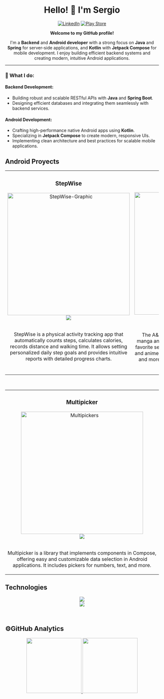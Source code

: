 <div align="center">
   
   # Hello! 👋 I'm Sergio
   
   [![LinkedIn](https://img.shields.io/badge/LinkedIn-blue?style=for-the-badge&logo=linkedin&logoColor=white)](https://www.linkedin.com/in/sergio-mateo-moreno/)
   [![Play Store](https://img.shields.io/badge/PlayStore-red?style=for-the-badge&logo=googleplay&logoColor=white)](https://play.google.com/store/apps/developer?id=Retur)

   **Welcome to my GitHub profile!**  
   
   I'm a **Backend** and **Android developer** with a strong focus on **Java** and **Spring** for server-side applications, and **Kotlin** with **Jetpack Compose** for mobile development. I enjoy building efficient backend systems and creating modern, intuitive Android applications.
   
</div>

---

### 🌟 What I do:

#### Backend Development:
- Building robust and scalable RESTful APIs with **Java** and **Spring Boot**.
- Designing efficient databases and integrating them seamlessly with backend services.
  
#### Android Development:
- Crafting high-performance native Android apps using **Kotlin**.
- Specializing in **Jetpack Compose** to create modern, responsive UIs.
- Implementing clean architecture and best practices for scalable mobile applications.

<!--## Backend Projects
<table>
   <tr>
      <td width="100%">
         <h3 align="center">Gym Exercises API</h3>
         <div align="center">
            <a href="https://github.com/ReturDev/Gym-Exercises-API" target="_blank">
               <img src="https://img.shields.io/badge/Code-%2307CC88?style=for-the-badge&logo=github">
            </a>
            </br>
            </br>
            <p>
               The **Gym Exercises API** is a RESTful service built with **Java** and **Spring Boot** that provides information about various gym exercises. The API includes endpoints for fetching exercise details such as name, targeted muscle groups, and instructions.
            </p>
            </br>
         </div>
      </td>
   </tr>
</table>
-->


## Android Proyects
<table>
   <tr>
      <td width="50%">
         <h3 align="center">StepWise</h3>
         <div align="center">
            <a href="https://play.google.com/store/apps/details?id=com.returdev.stepwise&hl=es" target="_blank">
               <img alt="StepWise-Graphic" src="https://github.com/ReturDev/ReTurDev/assets/79228896/f878e200-14fe-4231-980f-0c572c9bd882" width="400"/>
            </a>
            <a href="https://play.google.com/store/apps/details?id=com.returdev.stepwise&hl=es" target="_blank">
               <img src="https://img.shields.io/badge/Download-%234D667B?style=for-the-badge&logo=googleplay">
            </a>
            </br>
            </br>
            <p> 
               StepWise is a physical activity tracking app that automatically counts steps, calculates calories, records distance and walking time. It allows setting personalized daily step goals and    provides intuitive reports with detailed progress charts.
            </p>
            </br>
         </div>
      </td>
      <td width="50%">
         <h3 align="center">A&MVault</h3>
         <div align="center">
            <a href="https://github.com/ReturDev/AnimeMangaVault" target="_blank">
               <img alt="AnimeMangaVault" src="https://github.com/ReturDev/ReTurDev/assets/79228896/3952cda7-4af8-48be-a5c1-16bffdceba32" width="400"/>
            </a>
            <a href="https://github.com/ReturDev/AnimeMangaVault" target="_blank">
               <img src="https://img.shields.io/badge/Code-%2307CC88?style=for-the-badge&logo=github">
            </a>
            <a href="https://play.google.com/store/apps/details?id=github.returdev.animemangavault" target="_blank">
               <img src="https://img.shields.io/badge/Download-%2323413A?style=for-the-badge&logo=googleplay">
            </a>
            </br>
            </br>
            <p>
               The A&MVault app is a convenient tool for avid manga and anime enthusiasts to keep track of their favorite series. With this app, users can mark manga and anime titles as 'following',                        'completed', 'on_hold' and more, allowing them to organize their reading and viewing progress.
            </p>
         </div>
      </td>
   </tr>
</table>
</br>
<table>
   <tr>
      <td width="50%">
         <h3 align="center"> Multipicker </h3>
         <div align="center">
            <a href="https://github.com/ReturDev/MultiPickers" target="_blank">
               <img alt="Multipickers" src="https://github.com/ReturDev/ReTurDev/assets/79228896/8a662f94-4814-4584-9e93-9ae1c1961bc1" width="400"/>
            </a>
            </br>
            <a href="https://github.com/ReturDev/MultiPickers" target="_blank">
               <img src="https://img.shields.io/badge/Code-%238A68DF?style=for-the-badge&logo=github">
            </a>
            </br>
            </br>
            <p>Multipicker is a library that implements components in Compose, offering easy and customizable data selection in Android applications. It includes pickers for numbers, text, and more.</p>
         </div>
      </td>
   </tr>
</table>

## Technologies
<p align="center">
  <a href="https://skillicons.dev">
    <img src="https://skillicons.dev/icons?i=java,kotlin,spring,firebase,mysql,git,gradle" />
  </br>
   <img src="https://skillicons.dev/icons?i=androidstudio,idea" />
  </a>
</p>
</br>

## ⚙️GitHub Analytics
<div align="center">
  <a href="https://github.com/ReTuRDev">
     <img height="180em" src="https://github-readme-stats-eight-theta.vercel.app/api?username=ReTuRDev&show_icons=true&theme=algolia&include_all_commits=true&count_private=true"/>
     <img height="180em" src="https://github-readme-stats-eight-theta.vercel.app/api/top-langs/?username=ReTurDev&layout=compact&langs_count=8&theme=algolia"/>
   </a>
</div>


